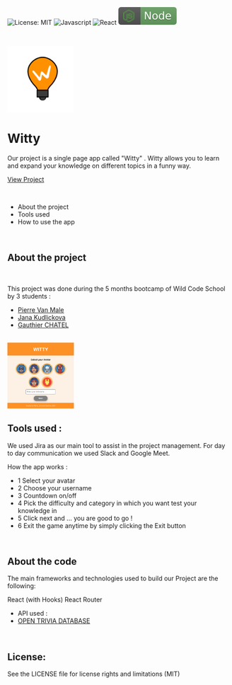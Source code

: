 ![License: MIT](https://img.shields.io/badge/License-MIT-yellow.svg)
![Javascript](https://aleen42.github.io/badges/src/javascript.svg) ![React](https://aleen42.github.io/badges/src/react.svg) 
![NodeJs](https://github.com/aleen42/badges/raw/master/src/node.svg)


<br />

<p>

<img src="public/apple-touch-icon.png"  alt="Logo"  width="auto"  height="150">

<h1>Witty</h1>

 
 <p>Our project is a single page app called "Witty" . Witty allows you to learn and expand your knowledge on different topics in a funny way.</p>

<a href="https://witty-quiz.netlify.app//">View Project</a>

<br />

- About the project
- Tools used
- How to use the app

<br />


<h2>About the project</h2>

<br />

This project was done during the 5 months bootcamp of Wild Code School by 3 students :
- <a href="https://github.com/vmalep">Pierre Van Male</a>
- <a href="https://github.com/JanaKudlickova">Jana Kudlickova</a>
- <a href="https://github.com/gc2211">Gauthier CHATEL</a>

<br />


<img src="./public/App.png"  alt="Screenshot"  width="auto"  height="150">

<br />


<h2>Tools used :</h2>
We used Jira as our main tool to assist in the project management. For day to day communication we used Slack and Google Meet.

<p>How the app works :</p>
 
  - 1 Select your avatar
  - 2 Choose your username
  - 3 Countdown on/off
  - 4 Pick the difficulty and category in which you want test your knowledge in
  - 5 Click next and ... you are good to go !
  - 6 Exit the game anytime by simply clicking the Exit button 
 
<br />

<h2>About the code</h2>
The main frameworks and technologies used to build our Project are the following:

React (with Hooks)
React Router

- API used : 
- <a href="https://opentdb.com/api_config.php">OPEN TRIVIA DATABASE</a>

<br />

<h2>License:</h2>
See the LICENSE file for license rights and limitations (MIT)